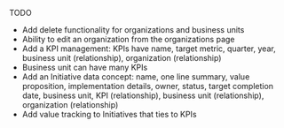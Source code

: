 TODO

- Add delete functionality for organizations and business units
- Ability to edit an organization from the organizations page
- Add a KPI management: KPIs have name, target metric, quarter, year, business unit (relationship), organization (relationship) 
- Business unit can have many KPIs 
- Add an Initiative data concept: name, one line summary, value proposition, implementation details, owner, status, target completion date, business unit, KPI (relationship), business unit (relationship), organization (relationship) 
- Add value tracking to Initiatives that ties to KPIs 